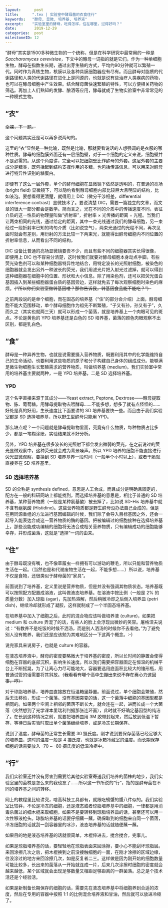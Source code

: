 ```yaml
---
layout:      post
title:      ".tex | 实验室中酵母菌的衣食住行"
keywords:   "酵母, 显微, 培养基, 培养液"
excerpt:    "实验室里的酵母，吃得怎样，住在哪里，过得好吗？"
date:        2019-12-29
categories:  post
milestoneID: 12
---
```


“酵母”其实是1500多种微生物的一个统称，但是在科学研究中最常用的一种是 _Saccharomyces cerevisiae_，下文中的酵母一词指的就是它们。作为一种单细胞生物，酵母在指数生长期，通过出芽生殖的方式，平均约90分钟就可以繁殖一代。同时作为真核生物，核膜以及各种具膜细胞器应有尽有。而且酵母对脂质的代谢路径和人类的代谢路径在进化上是同源的，也就是说有些治疗人类疾病的药物，也可以在酵母细胞中产生效果。结合酵母菌快速繁殖的特性，可以方便相关药物的筛选。再加上人们熟知的发酵、酿酒等应用，酵母就成了生物实验室中非常常见的一种模式生物。

## “衣”

~~全裸，下一题。~~

这个问题其实还是可以再多说两句的。

这里的“衣”显然是一种比喻，既然是比喻，那就要看说话的人想强调的是衣服的哪种性质。酵母的细胞膜外面还有一层细胞壁，对于一个细胞的定义来说，细胞壁并不是必需的。从这个角度讲，完全可以把细胞壁比作酵母的外套。这层外套的主要成分是糖类，既包括起到结构支撑作用的多糖，也包括传递信息，可以用来对酵母进行特异性识别的糖蛋白。

即便有了这么一层外套，单个的酵母细胞在显微镜下依然是透明的，在普通的亮场 (bright field) 显微镜下，可以隐约看到酵母细胞内部比较巨大且明显的结构，比如液泡。要想看得更清楚，就得用上 DIC（微分干涉相差，differential interference contrast）显微技术了。要说清楚 DIC，需要一篇独立的文章，而文章的很大一部分都会是数学。简而言之，光在不同的介质中的传播速度不同，表征介质的这一性质的物理量叫做“折射率”，折射率 × 光传播的距离 = 光程。当我们让两束相同的光线，通过给定的距离，其中一束光线通过我们的酵母细胞，另一束经过一段折射率已知的均匀介质（比如说空气），两束光通过的光程不同，再次见面时就会有差别，用衍射的方法比较一下两束光，就能得出酵母细胞内不同位置的折射率信息，从而看出不同的结构。

DIC 设备比普通的亮场显微镜要贵不少，而且有些不同的细胞器其实长得很像，即便用上 DIC 也不容易分清楚，这时候我们就要对酵母细胞本身动点手脚。有些荧光染色剂可以和某种细胞器特异性地结合，用特定波长的光照射细胞，被染色的细胞器就会发出另外一种波长的荧光，我们用滤光片把入射光过滤掉，就可以得到这种细胞器在细胞中的位置、形状和大小信息。除了用染色剂，还可以把荧光蛋白基因插入到某些细胞器蛋白质的基因旁边，这样就免去了每次观察细胞时染色的麻烦。~~（“所以你们实验室做转基因喽？那你告诉我，转基因食品能不能吃？”）~~

之前两段说的是单个细胞，而在固态的培养基（“住”的部分会介绍）上面，酵母细胞不能大范围移动，单个酵母细胞作为祖先不断繁殖，“子又有孙，孙又有子”，久而久之（其实也就两三天）就可以形成一个菌落，就是培养基上一个肉眼可见的斑点。不论是黄色的 YPD 培养基还是白色的 SD 培养基，菌落的颜色肉眼观察不出区别，都是乳白色。

## “食”

酵母是一种异养生物，也就是说需要摄入营养物质，既要利用其中的化学能维持自己的生命活动，也要利用这些物质的原子和分子构建自己身体的组成成分。能够满足微生物细胞生长繁殖需求的营养物质，叫做培养基 (medium)。我们实验室中常用的培养基主要就两种，一是 YPD 培养基，二是 SD 选择培养基。

### YPD

这个名字直接来源于其成分——Yeast extract, Peptone, Dextrose——酵母提取物、胨、葡萄糖。用酵母提取物去喂酵母……不能多想，想多了就有点怪怪的……好处是真的好用，生长速度比下面要讲的 SD 培养基要快一些。而且由于我们实验室都是 SD 选择培养基，所以野生型酵母只能用 YPD。

那么缺点呢？一个问题就是酵母提取物里面，究竟有什么物质，每种物质占比多少，都是一笔糊涂账，实验结果就不好分析。

另外，YPD 培养基在很多波长的光照射下都会发出微弱的荧光，在之前说过的荧光显微观察中，这种荧光就会成为背景噪声。所以 YPD 培养的细胞不能直接进行荧光显微观察，要换到 SD 培养基养一段时间（一般半个小时以上），或者干脆就直接养在 SD 培养基里。

### SD 选择培养基

SD 的全称是 synthesis defined，意思是人工合成，而且成分是明确且固定的，配方在一般的科研网站上都能找到。而选择培养基的意思是，相比于普通的 SD 培养基，某种营养物质（一般是某种氨基酸）被去掉了，比如说 SD-His 培养基中就不含有组氨酸 (Histidine)。这些营养物质都是野生酵母没办法自己合成的，但是在用同源重组的方法进行基因编辑的时候，我们除了会导入目标基因之外，还会一起导入能表达合成这一营养物质的酶的基因。把被编辑过的细胞接种在选择培养基上，那些没能成功编辑的细胞将无法合成相关营养物质，只有编辑成功的细胞能够幸存，并形成菌落，这就是“选择”一词的由来。

## “住”

由于酵母既没有嘴，也不像草履虫一样拥有可以游动的鞭毛，所以只能和营养物质生活在一起。（当然也是和代谢废物生活在一起，不能多想……）所以说，培养基不仅是食物，还很类似于酵母菌的“家具”。

前面说到了培养基，定义里说是营养物质，但是并没有强调其物质状态。培养基既可以按照配方配置成溶液，这叫做液态培养基。在溶液中按比例（一般是 2% 的质量分数）加入琼脂 (agar)，先加热溶解，然后稍微冷却之后倒入培养皿 (petri dish)，继续冷却就形成了凝胶，这样就制成了一个半固态培养基。

在培养基中加入了细胞之后，此时的混合物应该叫做培养液 (culture)，如果把 medium 和 culture 弄混了的话，有些人的脸上会浮现出微妙的笑容。屠格涅夫说过：“有教养不是吃饭的时候不洒汤，而是别人洒汤的时候你不去看他。”为了避免别人没有教养，我们还是应该勉为其难地区分一下这两个概念。:-)

说完家具来说房子，也就是 culture 的容器。

在液态培养液中，酵母的密度要略微大于培养基的密度，所以长时间的静置会使得细胞在容器的底部沉积，影响生长速度。所以我们需要把容器固定在恒温的机械平台上不断摇晃，为了让离心力尽可能地大，容器要选用底面积比较大的锥形瓶，用普通试管的话需要将其斜放。~~（我看看有哪个高中生蹦出来说不存在离心力这回事，哼）~~

对于琼脂培养基，培养皿直接放在恒温箱里静置。前面说过，单个细胞会繁殖，然后无法移动，形成一个菌落。没有基因突变的话，这一个菌落中细胞的基因型都是相同的。如果两个空间上相邻的菌落不断长大，就会连在一起，进而长成一个大菌落（突然想到了光学课本里瑞利判据那张连环画），此时就不好确定基因型的纯洁了。在长到这种情况之前，就要把培养皿用 3M 胶带封起来，然后放到低温下暂存，等待日后实验时取出单个菌落继续培养，或是冷冻长期保存。

说到了温度，酵母菌的正常生长需要 30 摄氏度。刚才说到要保存菌落已经足够大的培养皿，这时的温度一般是 4 摄氏度，也就是冰箱冷藏室的温度。而长期保存细胞的话需要放入 -70 ~ -80 摄氏度的低温冷柜中。

## “行”

我们实验室还并没有厉害到需要给其他实验室寄送我们培养的菌株的地步，我们实验室里的菌株是怎么来的我也忘了……所以这一节所说的“行”，指的是酵母菌在不同的培养基之间的转移。

网上的教程里比较讲究，啥高科技工具都有，就跟吃螃蟹的蟹八件似的。我们实验室比较莽，不论是冷冻的细胞，还是液态或者琼脂培养基中的细胞，一律都是用消毒杀菌过的细木棍来取细胞，如果不是要转移到琼脂培养皿的话，甚至还可以用一次性移液枪头。琼脂培养基的话要仔细蘸一蘸，确保取到的细胞来自同一个菌落，冷冻细胞的话就刮一刮容器里的冰沙，液态培养基的话就随便蘸一蘸。

如果目的地是液态培养基的话就很简单，木棍伸进去，搅合搅合，完事儿。

如果是琼脂培养基的话，要轻轻地在琼脂表面来回涂擦，要小心不能刮坏琼脂层。来回涂擦几次之后，把木棍换到之前没接触细胞的一面，在刚才涂擦的区域边缘，往没涂过的地方来回涂擦几次，如是反复者二三。这样做是因为刚开始的细胞数量可能比较多，长出来的菌落从一开始就连成一片，后来几次涂擦时细胞的密度就会越来越低，某个区域就会出现足够数量又相距足够距离的一群菌落。总之是个技术活还是个经验活。

如果是新制备长期保存的细胞的话，需要先在液态培养基中将细胞养到合适的浓度，然后在专用的容器中按照 1:1 的比例混合培养液和甘油，然后就可以放进冷柜了。